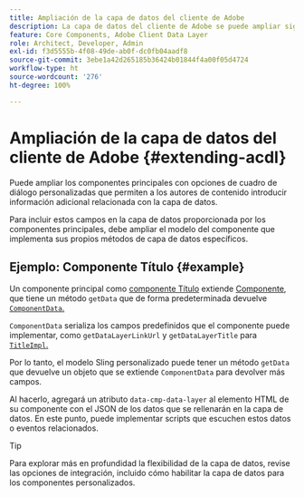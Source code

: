 ```yaml
---
title: Ampliación de la capa de datos del cliente de Adobe
description: La capa de datos del cliente de Adobe se puede ampliar siguiendo algunos patrones básicos
feature: Core Components, Adobe Client Data Layer
role: Architect, Developer, Admin
exl-id: f3d5555b-4f08-49de-ab0f-dc0fb04aadf8
source-git-commit: 3ebe1a42d265185b36424b01844f4a00f05d4724
workflow-type: ht
source-wordcount: '276'
ht-degree: 100%

---
```


# Ampliación de la capa de datos del cliente de Adobe {#extending-acdl}

Puede ampliar los componentes principales con opciones de cuadro de diálogo personalizadas que permiten a los autores de contenido introducir información adicional relacionada con la capa de datos.

Para incluir estos campos en la capa de datos proporcionada por los componentes principales, debe ampliar el modelo del componente que implementa sus propios métodos de capa de datos específicos.

## Ejemplo: Componente Título {#example}

Un componente principal como [componente Título](https://github.com/adobe/aem-core-wcm-components/blob/master/bundles/core/src/main/java/com/adobe/cq/wcm/core/components/models/Title.java) extiende [Componente](https://github.com/adobe/aem-core-wcm-components/blob/master/bundles/core/src/main/java/com/adobe/cq/wcm/core/components/models/Title.java), que tiene un método `getData` que de forma predeterminada devuelve [`ComponentData`.](https://github.com/adobe/aem-core-wcm-components/blob/master/bundles/core/src/main/java/com/adobe/cq/wcm/core/components/models/datalayer/ComponentData.java)

`ComponentData` serializa los campos predefinidos que el componente puede implementar, como `getDataLayerLinkUrl` y `getDataLayerTitle` para [`TitleImpl`.](https://github.com/adobe/aem-core-wcm-components/blob/master/bundles/core/src/main/java/com/adobe/cq/wcm/core/components/internal/models/v1/TitleImpl.java)

Por lo tanto, el modelo Sling personalizado puede tener un método `getData` que devuelve un objeto que se extiende `ComponentData` para devolver más campos.

Al hacerlo, agregará un atributo `data-cmp-data-layer` al elemento HTML de su componente con el JSON de los datos que se rellenarán en la capa de datos. En este punto, puede implementar scripts que escuchen estos datos o eventos relacionados.

>[!TIP]
>
>Para explorar más en profundidad la flexibilidad de la capa de datos, revise las opciones de integración, incluido cómo habilitar la capa de datos para los componentes personalizados.
